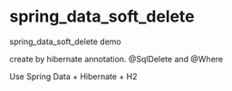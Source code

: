 # spring_data_soft_delete
spring_data_soft_delete demo

create by hibernate annotation. @SqlDelete and @Where

Use Spring Data + Hibernate + H2
